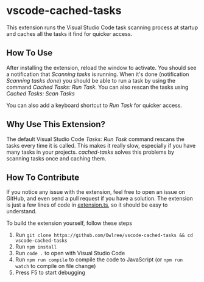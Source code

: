 # vscode-cached-tasks

This extension runs the Visual Studio Code task scanning process at startup and caches all the tasks it find for quicker access.

## How To Use

After installing the extension, reload the window to activate. You should see a notification that *Scanning tasks* is running. When it's done (notification *Scanning tasks done*) you should be able to run a task by using the command *Cached Tasks: Run Task*. You can also rescan the tasks using *Cached Tasks: Scan Tasks*

You can also add a keyboard shortcut to *Run Task* for quicker access.

## Why Use This Extension?

The default Visual Studio Code *Tasks: Run Task* command rescans the tasks every time it is called. This makes it really slow, especially if you have many tasks in your projects. *cached-tasks* solves this problems by scanning tasks once and caching them.

## How To Contribute

If you notice any issue with the extension, feel free to open an issue on GitHub, and even send a pull request if you have a solution. The extension is just a few lines of code in [extension.ts](src/extension.ts), so it should be easy to understand.

To build the extension yourself, follow these steps
1. Run `git clone https://github.com/Owlree/vscode-cached-tasks && cd vscode-cached-tasks`
2. Run `npm install`
3. Run `code .` to open with Visual Studio Code
4. Run `npm run compile` to compile the code to JavaScript (or `npm run watch` to compile on file change)
5. Press F5 to start debugging
